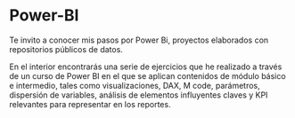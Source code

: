 # Power-BI
Te invito a conocer mis pasos por Power Bi, proyectos elaborados con repositorios públicos de datos.

En el interior encontrarás una serie de ejercicios que he realizado a través de un curso de Power BI en el que se aplican contenidos de módulo básico e intermedio,
tales como visualizaciones, DAX, M code, parámetros, dispersión de variables, análisis de elementos influyentes claves y KPI relevantes para representar en los reportes. 
